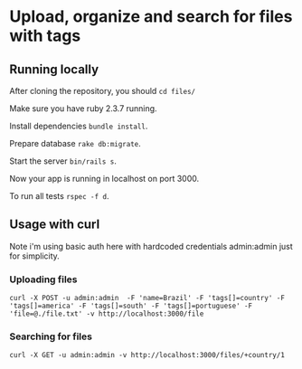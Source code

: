 # Upload, organize and search for files with tags

## Running locally

After cloning the repository, you should ```cd files/```

Make sure you have ruby 2.3.7 running.

Install dependencies ```bundle install```.

Prepare database ```rake db:migrate```.

Start the server ```bin/rails s```.

Now your app is running in localhost on port 3000.

To run all tests ```rspec -f d```.


## Usage with curl

Note i'm using basic auth here with hardcoded credentials admin:admin just for simplicity.

### Uploading files

```
curl -X POST -u admin:admin  -F 'name=Brazil' -F 'tags[]=country' -F 'tags[]=america' -F 'tags[]=south' -F 'tags[]=portuguese' -F 'file=@./file.txt' -v http://localhost:3000/file
```

### Searching for files

```
curl -X GET -u admin:admin -v http://localhost:3000/files/+country/1
```
